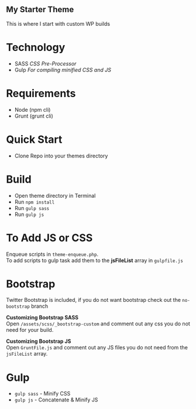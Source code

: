 My Starter Theme
----------------------
  
This is where I start with custom WP builds
  
Technology
==========
- SASS *CSS Pre-Processor*
- Gulp *For compiling minified CSS and JS*

Requirements
============
- Node (npm cli)
- Grunt (grunt cli)
    
Quick Start
===========
- Clone Repo into your themes directory

Build
======
- Open theme directory in Terminal
- Run `npm install`
- Run `gulp sass`
- Run `gulp js`
  
  
To Add JS or CSS
=================
Enqueue scripts in `theme-enqueue.php`.  
To add scripts to gulp task add them to the __jsFileList__ array in `gulpfile.js`
  
  
Bootstrap
=========
Twitter Bootstrap is included, if you do not want bootstrap check out the `no-bootstrap` branch
  
__Customizing Bootstrap SASS__  
Open `/assets/scss/_bootstrap-custom` and comment out any css you do not need for your build.  

__Customizing Bootstrap JS__  
Open `GruntFile.js` and comment out any JS files you do not need from the `jsFileList` array.

Gulp
=====  
- `gulp sass` - Minify CSS
- `gulp js` - Concatenate & Minify JS
